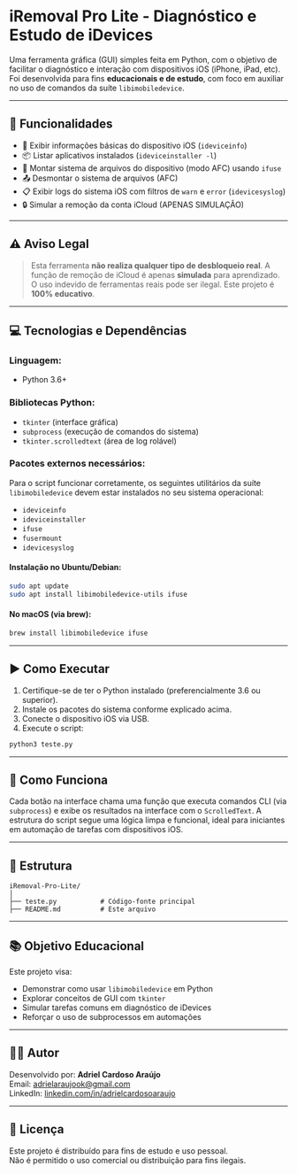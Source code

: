 # iRemoval Pro Lite - Diagnóstico e Estudo de iDevices

Uma ferramenta gráfica (GUI) simples feita em Python, com o objetivo de facilitar o diagnóstico e interação com dispositivos iOS (iPhone, iPad, etc). Foi desenvolvida para fins **educacionais e de estudo**, com foco em auxiliar no uso de comandos da suíte `libimobiledevice`.

---

## 📌 Funcionalidades

- 📱 Exibir informações básicas do dispositivo iOS (`ideviceinfo`)
- 📦 Listar aplicativos instalados (`ideviceinstaller -l`)
- 📂 Montar sistema de arquivos do dispositivo (modo AFC) usando `ifuse`
- 📤 Desmontar o sistema de arquivos (AFC)
- 📋 Exibir logs do sistema iOS com filtros de `warn` e `error` (`idevicesyslog`)
- 🔒 Simular a remoção da conta iCloud (APENAS SIMULAÇÃO)

---

## ⚠️ Aviso Legal

> Esta ferramenta **não realiza qualquer tipo de desbloqueio real**. A função de remoção de iCloud é apenas **simulada** para aprendizado. O uso indevido de ferramentas reais pode ser ilegal. Este projeto é **100% educativo**.

---

## 💻 Tecnologias e Dependências

### Linguagem:
- Python 3.6+

### Bibliotecas Python:
- `tkinter` (interface gráfica)
- `subprocess` (execução de comandos do sistema)
- `tkinter.scrolledtext` (área de log rolável)

### Pacotes externos necessários:
Para o script funcionar corretamente, os seguintes utilitários da suíte `libimobiledevice` devem estar instalados no seu sistema operacional:

- `ideviceinfo`
- `ideviceinstaller`
- `ifuse`
- `fusermount`
- `idevicesyslog`

#### Instalação no Ubuntu/Debian:
```bash
sudo apt update
sudo apt install libimobiledevice-utils ifuse
```

#### No macOS (via brew):
```bash
brew install libimobiledevice ifuse
```

---

## ▶️ Como Executar

1. Certifique-se de ter o Python instalado (preferencialmente 3.6 ou superior).
2. Instale os pacotes do sistema conforme explicado acima.
3. Conecte o dispositivo iOS via USB.
4. Execute o script:

```bash
python3 teste.py
```

---

## 🧠 Como Funciona

Cada botão na interface chama uma função que executa comandos CLI (via `subprocess`) e exibe os resultados na interface com o `ScrolledText`. A estrutura do script segue uma lógica limpa e funcional, ideal para iniciantes em automação de tarefas com dispositivos iOS.

---

## 📁 Estrutura

```
iRemoval-Pro-Lite/
│
├── teste.py           # Código-fonte principal
├── README.md          # Este arquivo
```

---

## 📚 Objetivo Educacional

Este projeto visa:

- Demonstrar como usar `libimobiledevice` em Python
- Explorar conceitos de GUI com `tkinter`
- Simular tarefas comuns em diagnóstico de iDevices
- Reforçar o uso de subprocessos em automações

---

## 👨‍💻 Autor

Desenvolvido por: **Adriel Cardoso Araújo**  
Email: [adrielaraujook@gmail.com](mailto:adrielaraujook@gmail.com)  
LinkedIn: [linkedin.com/in/adrielcardosoaraujo](https://linkedin.com/in/adrielcardosoaraujo)

---

## 🛑 Licença

Este projeto é distribuído para fins de estudo e uso pessoal.  
Não é permitido o uso comercial ou distribuição para fins ilegais.